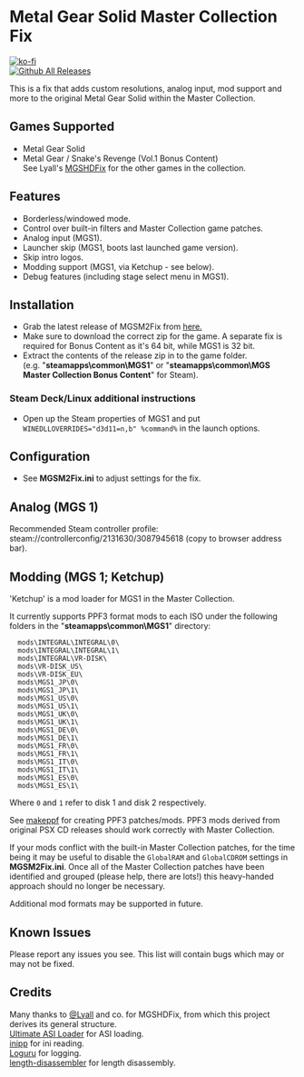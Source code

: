# Metal Gear Solid Master Collection Fix
[![ko-fi](https://ko-fi.com/img/githubbutton_sm.svg)](https://ko-fi.com/Z8Z7S6BTK)</br>
[![Github All Releases](https://img.shields.io/github/downloads/nuggslet/MGSM2Fix/total.svg)](https://github.com/nuggslet/MGSM2Fix/releases)

This is a fix that adds custom resolutions, analog input, mod support and more to the original Metal Gear Solid within the Master Collection.<br />

## Games Supported
- Metal Gear Solid <br />
- Metal Gear / Snake's Revenge (Vol.1 Bonus Content) <br />
See Lyall's [MGSHDFix](https://github.com/Lyall/MGSHDFix) for the other games in the collection.

## Features
- Borderless/windowed mode.
- Control over built-in filters and Master Collection game patches.
- Analog input (MGS1).
- Launcher skip (MGS1, boots last launched game version).
- Skip intro logos.
- Modding support (MGS1, via Ketchup - see below).
- Debug features (including stage select menu in MGS1).

## Installation
- Grab the latest release of MGSM2Fix from [here.](https://github.com/nuggslet/MGSM2Fix/releases)
- Make sure to download the correct zip for the game. A separate fix is required for Bonus Content as it's 64 bit, while MGS1 is 32 bit.
- Extract the contents of the release zip in to the game folder.<br />(e.g. "**steamapps\common\MGS1**" or "**steamapps\common\MGS Master Collection Bonus Content**" for Steam).

### Steam Deck/Linux additional instructions
- Open up the Steam properties of MGS1 and put `WINEDLLOVERRIDES="d3d11=n,b" %command%` in the launch options.

## Configuration
- See **MGSM2Fix.ini** to adjust settings for the fix.

## Analog (MGS 1)
Recommended Steam controller profile: steam://controllerconfig/2131630/3087945618 (copy to browser address bar).

## Modding (MGS 1; Ketchup)
'Ketchup' is a mod loader for MGS1 in the Master Collection.

It currently supports PPF3 format mods to each ISO under the following folders in the "**steamapps\common\MGS1**" directory:
```
  mods\INTEGRAL\INTEGRAL\0\
  mods\INTEGRAL\INTEGRAL\1\
  mods\INTEGRAL\VR-DISK\
  mods\VR-DISK_US\
  mods\VR-DISK_EU\
  mods\MGS1_JP\0\
  mods\MGS1_JP\1\
  mods\MGS1_US\0\
  mods\MGS1_US\1\
  mods\MGS1_UK\0\
  mods\MGS1_UK\1\
  mods\MGS1_DE\0\
  mods\MGS1_DE\1\
  mods\MGS1_FR\0\
  mods\MGS1_FR\1\
  mods\MGS1_IT\0\
  mods\MGS1_IT\1\
  mods\MGS1_ES\0\
  mods\MGS1_ES\1\
```
Where `0` and `1` refer to disk 1 and disk 2 respectively.

See [makeppf](https://github.com/meunierd/ppf) for creating PPF3 patches/mods. PPF3 mods derived from original PSX CD releases should work correctly with Master Collection.

If your mods conflict with the built-in Master Collection patches, for the time being it may be useful to disable the `GlobalRAM` and `GlobalCDROM` settings in **MGSM2Fix.ini**.
Once all of the Master Collection patches have been identified and grouped (please help, there are lots!) this heavy-handed approach should no longer be necessary.

Additional mod formats may be supported in future.

## Known Issues
Please report any issues you see.
This list will contain bugs which may or may not be fixed.

## Credits
Many thanks to [@Lyall](https://github.com/Lyall) and co. for MGSHDFix, from which this project derives its general structure. <br />
[Ultimate ASI Loader](https://github.com/ThirteenAG/Ultimate-ASI-Loader) for ASI loading. <br />
[inipp](https://github.com/mcmtroffaes/inipp) for ini reading. <br />
[Loguru](https://github.com/emilk/loguru) for logging. <br />
[length-disassembler](https://github.com/Nomade040/length-disassembler) for length disassembly.
